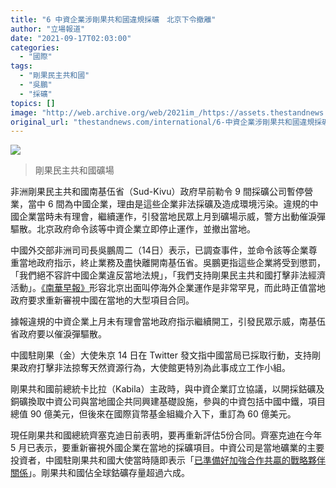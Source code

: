 ```yaml
---
title: "6 中資企業涉剛果共和國違規採礦　北京下令撤離"
author: "立場報道"
date: "2021-09-17T02:03:00"
categories:
  - "國際"
tags:
  - "剛果民主共和國"
  - "吳鵬"
  - "採礦"
topics: []
image: "http://web.archive.org/web/2021im_/https://assets.thestandnews.com/media/photos/child20labour_fdyq0_vYSvWRE.jpg"
original_url: "thestandnews.com/international/6-中資企業涉剛果共和國違規採礦-北京下令撤離"
---
```

![](http://web.archive.org/web/2021im_/https://assets.thestandnews.com/media/photos/child20labour_fdyq0_vYSvWRE.jpg)
> 剛果民主共和國礦場

非洲剛果民主共和國南基伍省（Sud-Kivu）政府早前勒令 9 間採礦公司暫停營業，當中 6 間為中國企業，理由是這些企業非法採礦及造成環境污染。違規的中國企業當時未有理會，繼續運作，引發當地民眾上月到礦場示威，警方出動催淚彈驅散。北京政府命令該等中資企業立即停止運作，並撤出當地。

中國外交部非洲司司長吳鵬周二（14日）表示，已調查事件，並命令該等企業尊重當地政府指示，終止業務及盡快離開南基伍省。吳鵬更指這些企業將受到懲罰，「我們絕不容許中國企業違反當地法規」，「我們支持剛果民主共和國打擊非法經濟活動」。[《南華早報》](http://web.archive.org/web/20210917233622/https://www.scmp.com/news/china/diplomacy/article/3148897/chinese-mining-firms-told-stop-work-and-leave-democratic?utm_content=article&utm_medium=Social&utm_source=Facebook#Echobox=1631744070)形容北京出面叫停海外企業運作是非常罕見，而此時正值當地政府要求重新審視中國在當地的大型項目合同。

據報違規的中資企業上月未有理會當地政府指示繼續開工，引發民眾示威，南基伍省政府要以催淚彈驅散。

中國駐剛果（金）大使朱京 14 日在 Twitter 發文指中國當局已採取行動，支持剛果政府打擊非法掠奪天然資源行為，大使館更特別為此事成立工作小組。

剛果共和國前總統卡比拉（Kabila）主政時，與中資企業訂立協議，以開採鈷礦及銅礦換取中資公司與當地國企共同興建基礎設施，參與的中資包括中國中鐵，項目總值 90 億美元，但後來在國際貨幣基金組織介入下，重訂為 60 億美元。

現任剛果共和國總統齊塞克迪日前表明，要再重新評估5份合同。齊塞克迪在今年 5 月已表示，要重新審視外國企業在當地的採礦項目。中資公司是當地礦業的主要投資者，中國駐剛果共和國大使當時隨即表示「[已準備好加強合作共贏的戰略夥伴關係](http://web.archive.org/web/20210917233622/https://www.scmp.com/news/china/diplomacy/article/3134430/chinas-cobalt-mines-spotlight-drc-seeks-renegotiate-deals?module=inline&pgtype=article)」。剛果共和國佔全球鈷礦存量超過六成。